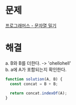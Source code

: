 # 문제

[프로그래머스 - 문자열 밀기](https://school.programmers.co.kr/learn/courses/30/lessons/120921)

# 해결

a. B와 B를 더한다. -> 'ohellohell'  
b. a에 A가 포함되는지 확인한다.

```js
function solution(A, B) {
  const concat = B + B;

  return concat.indexOf(A);
}
```
